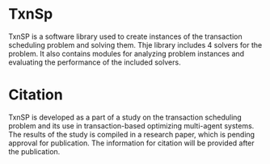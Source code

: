 # TxnSp
TxnSP is a software library used to create instances of the transaction scheduling problem and solving them. Thje library includes 4 solvers for the problem. It also contains modules for analyzing problem instances and evaluating the performance of the included solvers.

# Citation
TxnSP is developed as a part of a study on the transaction scheduling problem and its use in transaction-based optimizing multi-agent systems. The results of the study is compiled in a research paper, which is pending approval for publication. The information for citation will be provided after the publication.
